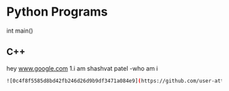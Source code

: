 # Python Programs
int main()
## C++
hey
www.google.com
1.i am shashvat patel
-who am i
```bash
![0c4f8f5585d8bd42fb246d26d9b9df3471a084e9](https://github.com/user-attachments/assets/3e60af31-6b4f-47f1-b881-97b7e2c4c5be)
```
